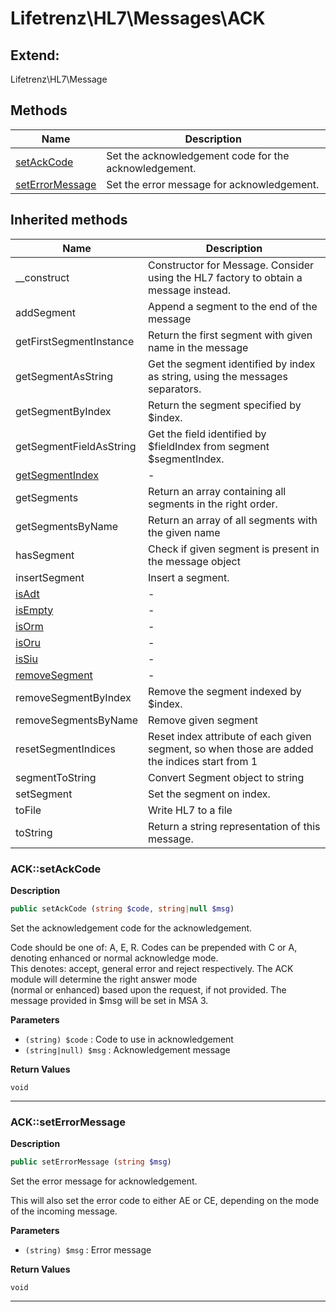 # Lifetrenz\HL7\Messages\ACK  





## Extend:

Lifetrenz\HL7\Message

## Methods

| Name | Description |
|------|-------------|
|[setAckCode](#acksetackcode)|Set the acknowledgement code for the acknowledgement.|
|[setErrorMessage](#ackseterrormessage)|Set the error message for acknowledgement.|

## Inherited methods

| Name | Description |
|------|-------------|
|__construct|Constructor for Message. Consider using the HL7 factory to obtain a message instead.|
|addSegment|Append a segment to the end of the message|
|getFirstSegmentInstance|Return the first segment with given name in the message|
|getSegmentAsString|Get the segment identified by index as string, using the messages separators.|
|getSegmentByIndex|Return the segment specified by $index.|
|getSegmentFieldAsString|Get the field identified by $fieldIndex from segment $segmentIndex.|
| [getSegmentIndex](https://secure.php.net/manual/en/lifetrenz\hl7\message.getsegmentindex.php) | - |
|getSegments|Return an array containing all segments in the right order.|
|getSegmentsByName|Return an array of all segments with the given name|
|hasSegment|Check if given segment is present in the message object|
|insertSegment|Insert a segment.|
| [isAdt](https://secure.php.net/manual/en/lifetrenz\hl7\message.isadt.php) | - |
| [isEmpty](https://secure.php.net/manual/en/lifetrenz\hl7\message.isempty.php) | - |
| [isOrm](https://secure.php.net/manual/en/lifetrenz\hl7\message.isorm.php) | - |
| [isOru](https://secure.php.net/manual/en/lifetrenz\hl7\message.isoru.php) | - |
| [isSiu](https://secure.php.net/manual/en/lifetrenz\hl7\message.issiu.php) | - |
| [removeSegment](https://secure.php.net/manual/en/lifetrenz\hl7\message.removesegment.php) | - |
|removeSegmentByIndex|Remove the segment indexed by $index.|
|removeSegmentsByName|Remove given segment|
|resetSegmentIndices|Reset index attribute of each given segment, so when those are added the indices start from 1|
|segmentToString|Convert Segment object to string|
|setSegment|Set the segment on index.|
|toFile|Write HL7 to a file|
|toString|Return a string representation of this message.|



### ACK::setAckCode  

**Description**

```php
public setAckCode (string $code, string|null $msg)
```

Set the acknowledgement code for the acknowledgement. 

Code should be one of: A, E, R. Codes can be prepended with C or A, denoting enhanced or normal acknowledge mode.  
This denotes: accept, general error and reject respectively. The ACK module will determine the right answer mode  
(normal or enhanced) based upon the request, if not provided. The message provided in $msg will be set in MSA 3. 

**Parameters**

* `(string) $code`
: Code to use in acknowledgement  
* `(string|null) $msg`
: Acknowledgement message  

**Return Values**

`void`


<hr />


### ACK::setErrorMessage  

**Description**

```php
public setErrorMessage (string $msg)
```

Set the error message for acknowledgement. 

This will also set the error code to either AE or CE, depending on the mode of the incoming message. 

**Parameters**

* `(string) $msg`
: Error message  

**Return Values**

`void`


<hr />

